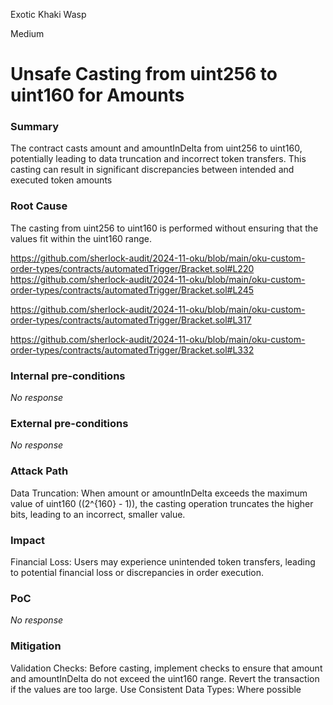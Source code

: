 Exotic Khaki Wasp

Medium

# Unsafe Casting from uint256 to uint160 for Amounts

### Summary

The contract casts amount and amountInDelta from uint256 to uint160, potentially leading to data truncation and incorrect token transfers. This casting can result in significant discrepancies between intended and executed token amounts

### Root Cause

The casting from uint256 to uint160 is performed without ensuring that the values fit within the uint160 range.

https://github.com/sherlock-audit/2024-11-oku/blob/main/oku-custom-order-types/contracts/automatedTrigger/Bracket.sol#L220
https://github.com/sherlock-audit/2024-11-oku/blob/main/oku-custom-order-types/contracts/automatedTrigger/Bracket.sol#L245

https://github.com/sherlock-audit/2024-11-oku/blob/main/oku-custom-order-types/contracts/automatedTrigger/Bracket.sol#L317

https://github.com/sherlock-audit/2024-11-oku/blob/main/oku-custom-order-types/contracts/automatedTrigger/Bracket.sol#L332

### Internal pre-conditions

_No response_

### External pre-conditions

_No response_

### Attack Path

Data Truncation: When amount or amountInDelta exceeds the maximum value of uint160 ((2^{160} - 1)), the casting operation truncates the higher bits, leading to an incorrect, smaller value.

### Impact

Financial Loss: Users may experience unintended token transfers, leading to potential financial loss or discrepancies in order execution.

### PoC

_No response_

### Mitigation

Validation Checks: Before casting, implement checks to ensure that amount and amountInDelta do not exceed the uint160 range. Revert the transaction if the values are too large.
Use Consistent Data Types: Where possible